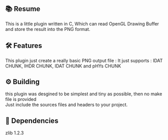 <h2>📚 Resume</h2>

This is a little plugin written in C, 
Which can read OpenGL Drawing Buffer and store the result into the PNG format.

<h2>🛠️ Features</h2>
 
This plugin just create a really basic PNG output file : 
It just supports : IDAT CHUNK, IHDR CHUNK, IDAT CHUNK  and pHYs CHUNK

<h2>⚙️ Building</h2>

this plugin was desgined to be simplest and tiny as possible, then no make file is provided<br>
Just include the sources files and headers to your project.

<h2>🏴󠁶󠁥󠁷󠁿 Dependencies </h2>
zlib 1.2.3 
